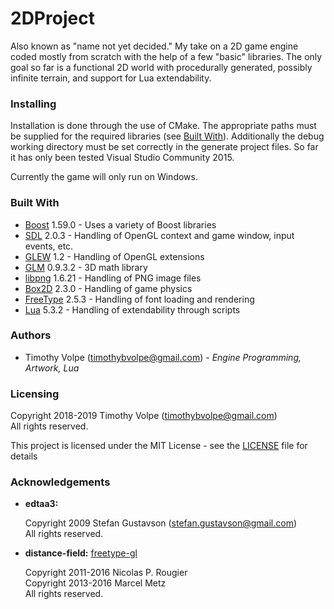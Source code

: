 <h1>2DProject</h1>

<p>Also known as "name not yet decided." My take on a 2D game engine coded mostly from scratch with the help of a few "basic" libraries. The only goal so far is a functional 2D world with procedurally generated, possibly infinite terrain, and support for Lua extendability.</p>

<h3>Installing</h3>

Installation is done through the use of CMake. The appropriate paths must be supplied for the required libraries (see <a href="https://github.com/timothyvolpe/2DProject#built-with">Built With</a>). Additionally the debug working directory must be set correctly in the generate project files. So far it has only been tested Visual Studio Community 2015.

Currently the game will only run on Windows. 

<h3>Built With</h3>

<ul>
	<li><a href="https://www.boost.org/">Boost</a> 1.59.0 - Uses a variety of Boost libraries</li>
	<li><a href="https://www.libsdl.org/index.php">SDL</a> 2.0.3 - Handling of OpenGL context and game window, input events, etc.</li>
	<li><a href="http://glew.sourceforge.net/">GLEW</a> 1.2 - Handling of OpenGL extensions</li>
	<li><a href="https://glm.g-truc.net/0.9.9/index.html">GLM</a> 0.9.3.2 - 3D math library</li>
	<li><a href="http://www.libpng.org/pub/png/libpng.html">libpng</a> 1.6.21 - Handling of PNG image files</li>
	<li><a href="https://box2d.org/">Box2D</a> 2.3.0 - Handling of game physics</li>
	<li><a href="https://www.freetype.org/">FreeType</a> 2.5.3 - Handling of font loading and rendering</li>
	<li><a href="https://www.lua.org/">Lua</a> 5.3.2 - Handling of extendability through scripts</li>
</ul>

<h3>Authors</h3>

<ul>
	<li>Timothy Volpe (<a href="mailto:timothybvolpe@gmail.com">timothybvolpe@gmail.com</a>) - <i>Engine Programming, Artwork, Lua</i></li>
</ul>

<h3>Licensing</h3>

<p>Copyright 2018-2019 Timothy Volpe (<a href="mailto:timothybvolpe@gmail.com">timothybvolpe@gmail.com</a>)<br/>All rights reserved.</p>

This project is licensed under the MIT License - see the [LICENSE](LICENSE) file for details

<h3>Acknowledgements</h3>
<ul>
	<li>
		<strong>edtaa3:</strong>
		<p>Copyright 2009 Stefan Gustavson (<a href="mailto:stefan.gustavson@gmail.com">stefan.gustavson@gmail.com</a>)<br/>All rights reserved.</p>
	</li>
	<li>
		<strong>distance-field:</strong>
		<a href="https://github.com/rougier/freetype-gl">freetype-gl</a>
		<p>Copyright 2011-2016 Nicolas P. Rougier<br/>Copyright 2013-2016 Marcel Metz<br/>All rights reserved.</p>
	</li>
</ul>
